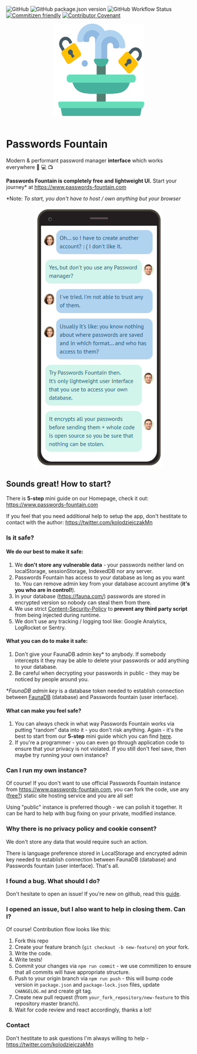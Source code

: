 ![GitHub](https://img.shields.io/github/license/kolodziejczakM/passwords-fountain)
![GitHub package.json version](https://img.shields.io/github/package-json/v/kolodziejczakM/passwords-fountain)
![GitHub Workflow Status](https://img.shields.io/github/workflow/status/kolodziejczakM/passwords-fountain/Push)
[![Commitizen friendly](https://img.shields.io/badge/commitizen-friendly-brightgreen.svg)](http://commitizen.github.io/cz-cli/) [![Contributor Covenant](https://img.shields.io/badge/Contributor%20Covenant-v2.0%20adopted-ff69b4.svg)](code_of_conduct.md)


<div align="center">
    <img src="./src/assets/icons/logo.svg" width="250" height="250"/>
</div>
<br />

# Passwords Fountain

Modern & performant password manager **interface** which works everywhere :iphone: :computer: :tv:

**Passwords Fountain is completely free and lightweight UI.**
Start your journey\* at https://www.passwords-fountain.com

\*Note: _To start, you don't have to host / own anything but your browser_

<div align="center">
    <img src="./src/assets/images/how-it-works-readme.png" width="350" />
</div>

## Sounds great! How to start?

There is **5-step** mini guide on our Homepage, check it out:
https://www.passwords-fountain.com

If you feel that you need additional help to setup the app, don't hestitate to contact with the author: https://twitter.com/kolodziejczakMn

### Is it safe?

#### We do our best to make it safe:

1. We **don't store any vulnerable data** - your passwords neither land on localStorage, sessionStorage, IndexedDB nor any server.
2. Passwords Fountain has access to your database as long as you want to.
   You can remove admin key from your database account anytime (**it's you who are in control!**).
3. In your database (https://fauna.com/) passwords are stored in encrypted version so nobody can steal them from there.
4. We use strict [Content-Security-Policy](https://content-security-policy.com/) to **prevent any third party script** from being injected during runtime.
5. We don't use any tracking / logging tool like: Google Analytics, LogRocket or Sentry.

#### What you can do to make it safe:

1. Don't give your FaunaDB admin key\* to anybody. If somebody intercepts it they may be able to delete your passwords or add anything to your database.
2. Be careful when decrypting your passwords in public - they may be noticed by people around you.

\*_FaunaDB admin key_ is a database token needed to establish connection between [FaunaDB](https://fauna.com/) (database) and Passwords fountain (user interface).

#### What can make you feel safe?

1. You can always check in what way Passwords Fountain works via putting "random" data into it - you don't risk anything. Again - it's the best to start from our **5-step** mini guide which you can find [here](https://www.passwords-fountain.com).
2. If you're a programmer - you can even go through application code to ensure that your privacy is not violated.
   If you still don't feel save, then maybe try running your own instance?

### Can I run my own instance?

Of course! If you don't want to use official Passwords Fountain instance from https://www.passwords-fountain.com, you can fork the code, use any ([free?](https://dev.to/0xbanana/easy-and-free-ways-to-publish-a-website-in-2020-44lo)) static site hosting service and you are all set!

Using "public" instance is preferred though - we can polish it together. It can be hard to help with bug fixing on your private, modified instance.

### Why there is no privacy policy and cookie consent?

We don't store any data that would require such an action.

There is language preference stored in LocalStorage and encrypted admin key needed to establish connection between FaunaDB (database) and Passwords fountain (user interface).
That's all.

### I found a bug. What should I do?

Don't hesitate to open an issue! If you're new on github, read this [guide](https://help.github.com/en/github/managing-your-work-on-github/creating-an-issue).

### I opened an issue, but I also want to help in closing them. Can I?

Of course! Contribution flow looks like this:

1. Fork this repo
2. Create your feature branch (`git checkout -b new-feature`) on your fork.
3. Write the code.
4. Write tests!
5. Commit your changes via `npm run commit` - we use commitizen to ensure that all commits will have appropriate structure.
6. Push to your origin branch via `npm run push` - this will bump code version in `package.json` and `package-lock.json` files, update `CHANGELOG.md` and create git tag.
7. Create new pull request (from `your_fork_repository/new-feature` to this repository master branch).
8. Wait for code review and react accordingly, thanks a lot!

### Contact

Don't hestitate to ask questions I'm always willing to help - https://twitter.com/kolodziejczakMn
